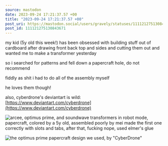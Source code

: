 ```yaml
---
source: mastodon
date: 2023-09-24 17:21:37.57 +00
title: "2023-09-24 17:21:37.57 +00"
post_uri: https://mastodon.social/users/gravely/statuses/111121275130843671
post_id: 111121275130843671
---
```

my kid (5y old this week!) has been obsessed with building stuff out of cardboard after drawing front back top and sides and cutting them out and wanted me to make a transformer yesterday

so i searched for patterns and fell down a papercraft hole, do not recommend

fiddly as shit i had to do all of the assembly myself

he loves them though!

also, cyberdrone's deviantart is wild: [https://www.deviantart.com/cyberdrone](https://www.deviantart.com/cyberdrone)


![arcee, optimus prime, and soundwave transformers in robot mode, papercraft, colored by a 5y old, assembled poorly by mei made the first one correctly with slots and tabs, after that, fucking nope, used elmer's glue](/images/111121274842769017.jpeg)

![the optimus prime papercraft design we used, by "CyberDrone"](/images/111121274414746057.jpeg)


